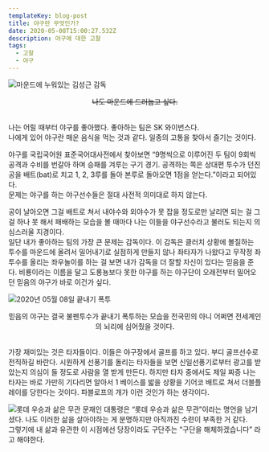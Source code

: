 ```yaml
---
templateKey: blog-post
title: 야구란 무엇인가?
date: 2020-05-08T15:00:27.532Z
description: 야구에 대한 고찰
tags:
  - 고찰
  - 야구
---
```

![마운드에 누워있는 김성근 감독](/images/seikon.jpg)
<center><strike>나도 마운드에 드러눕고 싶다.</strike></center><br>

나는 어릴 때부터 야구를 좋아했다. 좋아하는 팀은 SK 와이번스다.<br>
나에게 있어 야구란 매운 음식을 먹는 것과 같다. 일종의 고통을 찾아서 즐기는 것이다.

야구를 국립국어원 표준국어대사전에서 찾아보면 “9명씩으로 이루어진 두 팀이 9회씩 공격과 수비를 번갈아 하며 승패를 겨루는 구기 경기. 공격하는 쪽은 상대편 투수가 던진 공을 배트(bat)로 치고 1, 2, 3루를 돌아 본루로 돌아오면 1점을 얻는다.”이라고 되어있다.<br>
문제는 야구를 하는 야구선수들은 절대 사전적 의미대로 하지 않는다.

공이 날아오면 그걸 배트로 쳐서 내야수와 외야수가 못 잡을 정도로만 날리면 되는 걸 그걸 하나 못 해서 패배하는 모습을 볼 때마다 나는 이들을 야구선수라고 불러도 되는지 의심스러울 지경이다.<br>
일단 내가 좋아하는 팀의 가장 큰 문제는 감독이다. 이 감독은 클러치 상황에 볼질하는 투수를 마운드에 올려서 밀어내기로 실점하게 만들지 않나 좌타자가 나왔다고 무작정 좌투수를 올리는 좌우놀이를 하는 걸 보면 내가 감독을 더 잘할 자신이 있다는 믿음을 준다. 비룡이라는 이름을 달고 도롱뇽보다 못한 야구를 하는 야구단이 오래전부터 밀어오던 믿음의 야구가 바로 이건가 싶다.

![2020년 05월 08일 끝내기 폭투](/images/bullshit.png)
<center>믿음의 야구는 결국 불펜투수가 끝내기 폭투하는 모습을 전국민의 아니 어쩌면 전세계인의 뇌리에 심어줬을 것이다.</center><br>

가장 재미있는 것은 타자들이다. 이들은 야구장에서 골프를 하고 있다. 부디 골프선수로 전직하길 바란다. 시원하게 선풍기를 돌리는 타자들을 보면 신일선풍기로부터 광고를 받았는지 의심이 들 정도로 사람을 열 받게 만든다. 하지만 타자 중에서도 제일 짜증 나는 타자는 바로 가만히 기다리면 알아서 1 베이스를 밟을 상황을 기어코 배트로 쳐서 더블플레이를 당한다는 것이다. 파블로프의 개가 이런 것인가 하는 생각이다. 

![롯데 우승과 삶은 무관](/images/lottewin.jpeg)
문재인 대통령은 “롯데 우승과 삶은 무관”이라는 명언을 남기셨다. 나도 이러한 삶을 살아야하는 게 분명하지만 아직까진 수련이 부족한 거 같다.<br>
그렇기에 내 삶과 유관한 이 시점에선 당장이라도 구단주는 “구단을 해체하겠습니다” 라고 해야한다.